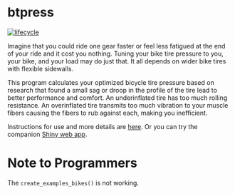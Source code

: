 
btpress
=======

[![lifecycle](https://img.shields.io/badge/lifecycle-maturing-blue.svg)](https://www.tidyverse.org/lifecycle/#maturing)

Imagine that you could ride one gear faster or feel less fatigued at the end of your ride and it cost you nothing. Tuning your bike tire pressure to you, your bike, and your load may do just that. It all depends on wider bike tires with flexible sidewalls.

This program calculates your optimized bicycle tire pressure based on research that found a small sag or droop in the profile of the tire lead to better performance and comfort. An underinflated tire has too much rolling resistance. An overinflated tire transmits too much vibration to your muscle fibers causing the fibers to rub against each, making you inefficient.

Instructions for use and more details are [here](http://blog.frame38.com/btpress/reference/btpress-package.html). Or you can try the companion [Shiny web app](http://btp.frame38.com).

Note to Programmers
===================

The `create_examples_bikes()` is not working.
